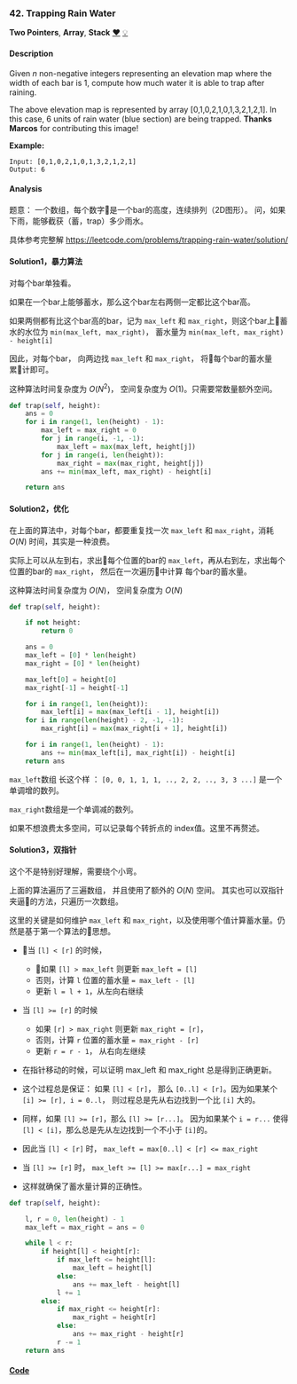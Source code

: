 ### 42. Trapping Rain Water

**Two Pointers**, **Array**, **Stack**    [❤️](https://leetcode.com/problems/trapping-rain-water)    	[💡](https://leetcode.com/articles/trapping-rain-water)

#### Description

Given _n_ non-negative integers representing an elevation map where the width of each bar is 1, compute how much water it is able to trap after raining.

The above elevation map is represented by array [0,1,0,2,1,0,1,3,2,1,2,1]. In this case, 6 units of rain water (blue section) are being trapped. **Thanks Marcos** for contributing this image!

**Example:**

```
Input: [0,1,0,2,1,0,1,3,2,1,2,1]
Output: 6
```

#### Analysis

题意： 一个数组，每个数字是一个bar的高度，连续排列（2D图形）。 问，如果下雨，能够截获（蓄，trap）多少雨水。

具体参考完整解 <https://leetcode.com/problems/trapping-rain-water/solution/>

#### Solution1，暴力算法

对每个bar单独看。

如果在一个bar上能够蓄水，那么这个bar左右两侧一定都比这个bar高。

如果两侧都有比这个bar高的bar，记为 `max_left` 和 `max_right`，则这个bar上蓄水的水位为 `min(max_left, max_right)`， 蓄水量为 `min(max_left, max_right) - height[i]`

因此，对每个bar， 向两边找 `max_left` 和 `max_right`， 将每个bar的蓄水量累计即可。

这种算法时间复杂度为  $O(N^2)$， 空间复杂度为 $O(1)$。只需要常数量额外空间。

```python
def trap(self, height):
    ans = 0
    for i in range(1, len(height) - 1):
        max_left = max_right = 0
        for j in range(i, -1, -1):
            max_left = max(max_left, height[j])
        for j in range(i, len(height)):
            max_right = max(max_right, height[j])
        ans += min(max_left, max_right) - height[i]

    return ans
```

#### Solution2，优化

在上面的算法中，对每个bar，都要重复找一次 `max_left` 和 `max_right`，消耗 $O(N)$ 时间，其实是一种浪费。

实际上可以从左到右，求出每个位置的bar的 `max_left`，再从右到左，求出每个位置的bar的 `max_right`， 然后在一次遍历中计算  每个bar的蓄水量。

这种算法时间复杂度为 $O(N)$， 空间复杂度为 $O(N)$

```python
def trap(self, height):

    if not height:
        return 0

    ans = 0
    max_left = [0] * len(height)
    max_right = [0] * len(height)

    max_left[0] = height[0]
    max_right[-1] = height[-1]

    for i in range(1, len(height)):
        max_left[i] = max(max_left[i - 1], height[i])
    for i in range(len(height) - 2, -1, -1):
        max_right[i] = max(max_right[i + 1], height[i])

    for i in range(1, len(height) - 1):
        ans += min(max_left[i], max_right[i]) - height[i]
    return ans
```

`max_left`数组 长这个样 ： `[0, 0, 1, 1, 1, .., 2, 2, .., 3, 3 ...]` 是一个单调增的数列。

`max_right`数组是一个单调减的数列。

如果不想浪费太多空间，可以记录每个转折点的 index值。这里不再赘述。

#### Solution3，双指针

这个不是特别好理解，需要绕个小弯。

上面的算法遍历了三遍数组， 并且使用了额外的 $O(N)$ 空间。 其实也可以双指针夹逼的方法，只遍历一次数组。

这里的关键是如何维护 `max_left` 和 `max_right`，以及使用哪个值计算蓄水量。仍然是基于第一个算法的思想。

- 当 `[l] < [r]` 的时候，
    - 如果 `[l] > max_left` 则更新 `max_left = [l]`
    - 否则，计算 `l` 位置的蓄水量 `= max_left - [l]`
    - 更新 `l = l + 1`，从左向右继续
- 当 `[l] >= [r]` 的时候
    - 如果 `[r] > max_right` 则更新 `max_right = [r]`，
    - 否则，计算 `r` 位置的蓄水量 `= max_right - [r]`
    - 更新 `r = r - 1`， 从右向左继续

- 在指针移动的时候，可以证明 max_left 和 max_right 总是得到正确更新。
- 这个过程总是保证： 如果 `[l] < [r]`， 那么 `[0..l] < [r]`。因为如果某个 `[i] >= [r], i = 0..l`， 则过程总是先从右边找到一个比 `[i]` 大的。
- 同样，如果 `[l] >= [r]`，那么 `[l] >= [r...]`。 因为如果某个 `i = r...` 使得 `[l] < [i]`，那么总是先从左边找到一个不小于 `[i]`的。
- 因此当 `[l] < [r]` 时， `max_left = max[0..l] < [r] <= max_right`
- 当 `[l] >= [r]` 时， `max_left >= [l] >= max[r...] = max_right`
- 这样就确保了蓄水量计算的正确性。

```python
def trap(self, height):

    l, r = 0, len(height) - 1
    max_left = max_right = ans = 0

    while l < r:
        if height[l] < height[r]:
            if max_left <= height[l]:
                max_left = height[l]
            else:
                ans += max_left - height[l]
            l += 1
        else:
            if max_right <= height[r]:
                max_right = height[r]
            else:
                ans += max_right - height[r]
            r -= 1
    return ans

```

#### [Code](../python/42.%20Trapping%20Rain%20Water.py)
